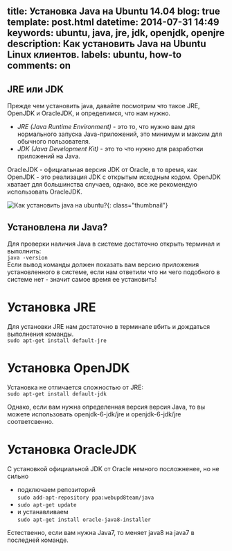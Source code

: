 title: Установка Java на Ubuntu 14.04
blog: true
template: post.html
datetime: 2014-07-31 14:49
keywords: ubuntu, java, jre, jdk, openjdk, openjre
description: Как установить Java на Ubuntu Linux клиентов.
labels: ubuntu, how-to  
comments: on
---

## JRE или JDK

Прежде чем установить java, давайте посмотрим что такое JRE, OpenJDK и OracleJDK, и определимся, что нам нужно.

* *JRE (Java Runtime Environment)* - это то, что нужно вам для нормального запуска Java-приложений, это минимум и максим для обычного пользователя.
* *JDK (Java Development Kit)*  - это то что нужно для разработки приложений на Java.

OracleJDK - официальная версия JDK от Oracle, в то время, как OpenJDK - это реализация JDK с открытым исходным кодом. OpenJDK хватает для большинства случаев, однако, все же рекомендую использовать OracleJDK.

<!-- more -->

![Как установить java на ubuntu?](/blog/2014/07-31-java-ubuntu-install/main.jpg){: class="thumbnail"}

## Установлена ли Java?

Для проверки наличия Java в системе достаточно открыть терминал и выполнить:  
`java -version`  
Если вывод команды должен показать вам версию приложения установленного в системе, если нам ответили что ни чего подобного в системе нет - значит самое время ее установить!

# Установка JRE

Для установки JRE нам достаточно в терминале вбить и дождаться выполнения команды.  
`sudo apt-get install default-jre`

# Установка OpenJDK

Установка не отличается сложностью от JRE:  
`sudo apt-get install default-jdk`

 Однако, если вам нужна определенная версия версия Java, то вы можете использовать openjdk-6-jdk/jre и openjdk-6-jdk/jre соответсвенно.

# Установка OracleJDK

С установкой официальной JDK от Oracle немного посложненее, но не сильно

* подключаем репозиторий  
`sudo add-apt-repository ppa:webupd8team/java`  
* `sudo apt-get update`  
* и устанавливаем  
`sudo apt-get install oracle-java8-installer`

Естественно, если вам нужна Java7, то меняет java8 на java7 в последней команде.
